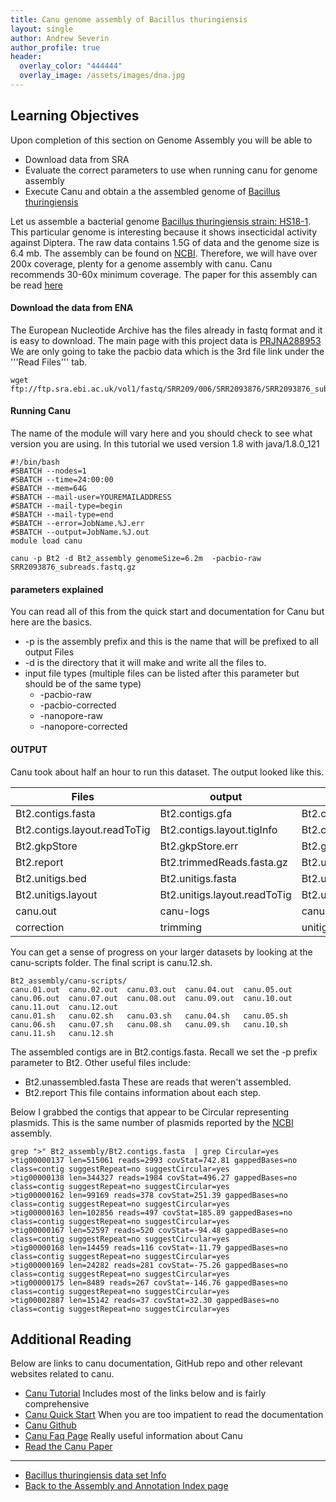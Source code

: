 ```yaml
---
title: Canu genome assembly of Bacillus thuringiensis
layout: single
author: Andrew Severin
author_profile: true
header:
  overlay_color: "444444"
  overlay_image: /assets/images/dna.jpg
---
```



## Learning Objectives

Upon completion of this section on Genome Assembly you will be able to

* Download data from SRA  
* Evaluate the correct parameters to use when running canu for genome assembly
* Execute Canu and obtain a the assembled genome of [Bacillus thuringiensis](https://en.wikipedia.org/wiki/Bacillus_thuringiensis)

Let us assemble a bacterial genome [Bacillus thuringiensis strain: HS18-1](https://www.ncbi.nlm.nih.gov/sra/?term=SRR2093876). This particular genome is interesting because it shows insecticidal activity against Diptera.  The raw data contains 1.5G of data and the genome size is 6.4 mb.  The assembly can be found on [NCBI](https://www.ncbi.nlm.nih.gov/assembly/GCF_001182785.1).  Therefore, we will have over 200x coverage, plenty for a genome assembly with canu.  Canu recommends 30-60x minimum coverage.  The paper for this assembly can be read [here](https://www.sciencedirect.com/science/article/pii/S0168165615300961)

#### Download the data from ENA

The European Nucleotide Archive has the files already in fastq format and it is easy to download.
The main page with this project data is [PRJNA288953](https://www.ebi.ac.uk/ena/data/view/PRJNA288953)
We are only going to take the pacbio data which is the 3rd file link under the '''Read Files''' tab.


```
wget ftp://ftp.sra.ebi.ac.uk/vol1/fastq/SRR209/006/SRR2093876/SRR2093876_subreads.fastq.gz
```

#### Running Canu

The name of the module will vary here and you should check to see what version you are using.  In this tutorial we used version 1.8 with java/1.8.0_121

```
#!/bin/bash
#SBATCH --nodes=1
#SBATCH --time=24:00:00
#SBATCH --mem=64G
#SBATCH --mail-user=YOUREMAILADDRESS
#SBATCH --mail-type=begin
#SBATCH --mail-type=end
#SBATCH --error=JobName.%J.err
#SBATCH --output=JobName.%J.out
module load canu

canu -p Bt2 -d Bt2_assembly genomeSize=6.2m  -pacbio-raw SRR2093876_subreads.fastq.gz
```

#### parameters explained

You can read all of this from the quick start and documentation for Canu but here are the basics.

* -p is the assembly prefix and this is the name that will be prefixed to all output Files
* -d is the directory that it will make and write all the files to.
* input file types (multiple files can be listed after this parameter but should be of the same type)
  * -pacbio-raw
  * -pacbio-corrected
  * -nanopore-raw
  * -nanopore-corrected


#### OUTPUT
Canu took about half an hour to run this dataset.  The output looked like this.

|Files|output|from assembly|
|--|--|--|
|Bt2.contigs.fasta|Bt2.contigs.gfa|Bt2.contigs.layout|
|Bt2.contigs.layout.readToTig|Bt2.contigs.layout.tigInfo|Bt2.correctedReads.fasta.gz|
|Bt2.gkpStore|Bt2.gkpStore.err|Bt2.gkpStore.gkp|
|Bt2.report|Bt2.trimmedReads.fasta.gz|Bt2.unassembled.fasta|
|Bt2.unitigs.bed|Bt2.unitigs.fasta|Bt2.unitigs.gfa|
|Bt2.unitigs.layout|Bt2.unitigs.layout.readToTig|Bt2.unitigs.layout.tigInfo|
|canu.out|canu-logs|canu-scripts|
|correction|trimming|unitigging|

You can get a sense of progress on your larger datasets by looking at the canu-scripts folder.  The final script is canu.12.sh.  

```
Bt2_assembly/canu-scripts/
canu.01.out  canu.02.out  canu.03.out  canu.04.out  canu.05.out  canu.06.out  canu.07.out  canu.08.out  canu.09.out  canu.10.out  canu.11.out  canu.12.out
canu.01.sh   canu.02.sh   canu.03.sh   canu.04.sh   canu.05.sh   canu.06.sh   canu.07.sh   canu.08.sh   canu.09.sh   canu.10.sh   canu.11.sh   canu.12.sh
```

The assembled contigs are in Bt2.contigs.fasta.  Recall we set the -p prefix parameter to Bt2.  Other useful files include:

* Bt2.unassembled.fasta   These are reads that weren't assembled.  
* Bt2.report              This file contains information about each step.


Below I grabbed the contigs that appear to be Circular representing plasmids.  This is the same number of plasmids reported by the [NCBI](https://www.ncbi.nlm.nih.gov/assembly/GCF_001182785.1) assembly.

```
grep ">" Bt2_assembly/Bt2.contigs.fasta  | grep Circular=yes
>tig00000137 len=515061 reads=2993 covStat=742.81 gappedBases=no class=contig suggestRepeat=no suggestCircular=yes
>tig00000138 len=344327 reads=1984 covStat=496.27 gappedBases=no class=contig suggestRepeat=no suggestCircular=yes
>tig00000162 len=99169 reads=378 covStat=251.39 gappedBases=no class=contig suggestRepeat=no suggestCircular=yes
>tig00000163 len=102856 reads=497 covStat=185.89 gappedBases=no class=contig suggestRepeat=no suggestCircular=yes
>tig00000167 len=52597 reads=520 covStat=-94.48 gappedBases=no class=contig suggestRepeat=no suggestCircular=yes
>tig00000168 len=14459 reads=116 covStat=-11.79 gappedBases=no class=contig suggestRepeat=no suggestCircular=yes
>tig00000169 len=24282 reads=281 covStat=-75.26 gappedBases=no class=contig suggestRepeat=no suggestCircular=yes
>tig00000175 len=8489 reads=267 covStat=-146.76 gappedBases=no class=contig suggestRepeat=no suggestCircular=yes
>tig00002887 len=15142 reads=37 covStat=32.30 gappedBases=no class=contig suggestRepeat=no suggestCircular=yes
```


## Additional Reading

Below are links to canu documentation, GitHub repo and other relevant websites related to canu.

* [Canu Tutorial](http://canu.readthedocs.io/en/latest/tutorial.html) Includes most of the links below and is fairly comprehensive
* [Canu Quick Start](http://canu.readthedocs.io/en/latest/quick-start.html)  When you are too impatient to read the documentation
* [Canu Github](https://github.com/marbl/canu)
* [Canu Faq Page](https://canu.readthedocs.io/en/latest/faq.html#) Really useful information about Canu
* [Read the Canu Paper](http://biorxiv.org/content/early/2016/08/24/071282)

---

* [Bacillus thuringiensis data set Info](BT_background.md)
* [Back to the Assembly and Annotation Index page](../../GenomeAnnotation/annotation_and_assembly_index.md)
